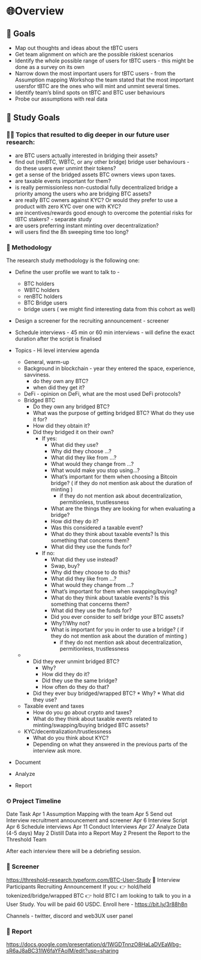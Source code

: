 # 🌐Overview

## 🎯 Goals

* Map out thoughts and ideas about the tBTC users
* Get team alignment on which are the possible riskiest scenarios
* Identify the whole possible range of users for tBTC users - this might be done as a survey on its own
* Narrow down the most important users for tBTC users - from the Assumption mapping Workshop the team stated that the most important usersfor tBTC are the ones who will mint and unmint several times.
* Identify team’s blind spots on tBTC and BTC user behaviours
* Probe our assumptions with real data

## 🎯 Study Goals

### 🕵️‍♀️ Topics that resulted to dig deeper in our future user research:

* are BTC users actually interested in bridging their assets?
* find out (renBTC, WBTC, or any other bridge) bridge user behaviours - do these users ever unmint their tokens? 
* get a sense of the bridged assets BTC owners views upon taxes. 
* are taxable events important for them?
* is really permissionless non-custodial fully decentralized bridge a priority among the users who are bridging BTC assets?
* are really BTC owners against KYC? Or would they prefer to use a product with zero KYC over one with KYC?
* are incentives/rewards good enough to overcome the potential risks for tBTC stakers? - separate study
* are users preferring instant minting over decentralization?
* will users find the 8h sweeping time too long?

### 💬 Methodology

The research study methodology is the following one:

* Define the user profile we want to talk to -
  * BTC holders 
  * WBTC holders
  * renBTC holders
  * BTC Bridge users
  * bridge users ( we might find interesting data from this cohort as well)
* Design a screener for the recruiting announcement - screener
* Schedule interviews - 45 min or 60 min interviews - will define the exact duration after the script is finalised 
* Topics -  Hi level interview agenda
  * General, warm-up
  * Background in blockchain - year they entered the space, experience, savviness.
    * do they own any BTC?
    * when did they get it?
  * DeFi - opinion on DeFi, what are the most used DeFi protocols? 
  * Bridged BTC 
    * Do they own any bridged BTC?
    * What was the purpose of getting bridged BTC? What do they use it for?
    * How did they obtain it?
    * Did they bridged it on their own?
      * If yes:
        * What did they use?
        * Why did they choose ...?
        * What did they like from ...?
        * What would they change from ...?
        * What would make you stop using...?
        * What’s important for them when choosing a Bitcoin bridge? ( if they do not mention ask about the duration of minting )
          * if they do not mention ask about decentralization, permitionless, trustlessness
        * What are the things they are looking for when evaluating a bridge?
        * How did they do it?
        * Was this considered a taxable event?
        * What do they think about taxable events? Is this something that concerns them?
        * What did they use the funds for?
      * If no:
        * What did they use instead?
        * Swap, buy?
        * Why did they choose to do this?
        * What did they like from ...?
        * What would they change from ...?
        * What’s important for them when swapping/buying?
        * What do they think about taxable events? Is this something that concerns them?
        * What did they use the funds for?
        * Did you ever consider to  self bridge your BTC assets?
        * Why?/Why not?
        * What is important for you in order to use a bridge? ( if they do not mention ask about the duration of minting )
          * if they do not mention ask about decentralization, permitionless, trustlessness
  * 
    * Did they ever unmint bridged BTC?
        * Why?
        * How did they do it?
        * Did they use the same bridge?
        * How often do they do that?
    * Did they ever buy bridged/wrapped BTC?
          * Why?
          * What did they use?
  * Taxable event and taxes
    * How do you go about crypto and taxes?
    * What do they think about taxable events related to minting/swapping/buying bridged BTC assets?
  * KYC/decentralization/trustlessness 
    * What do you think about KYC?
    * Depending on what they answered in the previous parts of the interview ask more.

* Document
* Analyze
* Report


### ⏲ Project Timeline

Date	Task
Apr 1	Assumption Mapping with the team
Apr 5	Send out Interview recruitment announcement and screener
Apr 6	Interview Script
Apr 6	Schedule interviews
Apr 11	Conduct Interviews
Apr 27	Analyze Data (4-5 days)
May 2	Distill Data into a Report
May 2	Present the Report to the Threshold Team

After each interview there will be a debriefing session. 


### 🧪 Screener


https://threshold-research.typeform.com/BTC-User-Study
📩 Interview Participants Recruiting Announcement
If you: 
👉 hold/held tokenized/bridge/wrapped BTC
👉 hold BTC I am looking to talk to you in a User Study.
You will be paid 60 USDC. 
Enroll here -  https://bit.ly/3r88h8n 

Channels - twitter, discord and web3UX user panel

### 🦄 Report

https://docs.google.com/presentation/d/1WGDTnnzO8HaLaDVEaWbg-sR6aJ8aBC31lW6faYFAoIM/edit?usp=sharing
